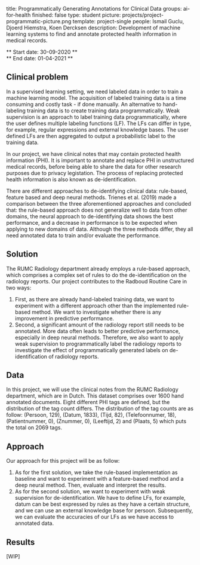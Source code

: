 title: Programmatically Generating Annotations for Clinical Data 
groups: ai-for-health
finished: false 
type: student
picture: projects/project-programmatic-picture.png
template: project-single
people: Ismail Guclu, Djoerd Hiemstra, Koen Dercksen 
description: Development of machine learning systems to find and annotate protected health information in medical records.


** Start date: 30-09-2020 ** <br>
** End date: 01-04-2021 **


## Clinical problem

In a supervised learning setting, we need labeled data in order to train a machine learning model.
The acquisition of labeled training data is a time consuming and costly task - if done manually. 
An alternative to hand-labeling training data is to create training data programmatically. 
Weak supervision is an approach to label training data programmatically, where the user defines multiple labeling functions (LF). 
The LFs can differ in type, for example, regular expressions and external knowledge bases. 
The user defined LFs are then aggregated to output a probabilistic label to the training data. 

In our project, we have clinical notes that may contain protected health information (PHI). 
It is important to annotate and replace PHI in unstructured medical records, before being able to share the data for other research purposes due to privacy legistation. 
The process of replacing protected health information is also known as de-identification. 

There are different approaches to de-identifying clinical data: rule-based, feature based and deep neural methods. 
Trienes et al. (2019) made a comparison between the three aforementioned approaches and concluded that: the rule-based approach does not generalize well to data from other domains, the neural approach to de-identifying data shows the best performance, and a decrease in performance is to be expected when applying to new domains of data. 
Although the three methods differ, they all need annotated data to train and/or evaluate the performance.

## Solution

The RUMC Radiology department already employs a rule-based approach, which comprises a complex set of rules to do the de-identification on the radiology reports. 
Our project contributes to the Radboud Routine Care in two ways:
1. First, as there are already hand-labeled training data, we want to experiment with a different approach other than the implemented rule-based method. 
We want to investigate whether there is any improvement in predictive performance. 
2. Second, a significant amount of the radiology report still needs to be annotated. 
More data often leads to better predictive performance, especially in deep neural methods. 
Therefore, we also want to apply weak supervision to programmatically label the radiology reports to investigate the effect of programmatically generated labels on de-identification of radiology reports.

## Data

In this project, we will use the clinical notes from the RUMC Radiology department, which are in Dutch. 
This dataset comprises over 1600 hand annotated documents. 
Eight different PHI tags are defined, but the distribution of the tag count differs. 
The distribution of the tag counts are as follow: (Persoon, 129), (Datum, 1833), (Tijd, 82), (Telefoonnumer, 18), (Patientnummer, 0), (Znummer, 0), (Leeftijd, 2) and (Plaats, 5) which puts the total on 2069 tags.   
## Approach

Our approach for this project will be as follow:
1. As for the first solution, we take the rule-based implementation as baseline and want to experiment with a feature-based method and a deep neural method. 
Then, evaluate and interpret the results.
2. As for the second solution, we want to experiment with weak supervision for de-identification. 
We have to define LFs, for example, datum can be best expressed by rules as they have a certain structure, and we can use an external knowledge base for persoon. 
Subsequently, we can evaluate the accuracies of our LFs as we have access to annotated data. 

## Results

[WIP] 
